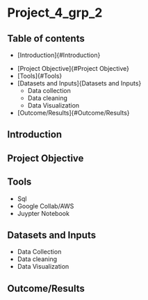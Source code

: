 # Project_4_grp_2

## Table of contents ##
- [Introduction]{#Introduction}
+ [Project Objective]{#Project Objective}
+ [Tools]{#Tools}
+ [Datasets and Inputs]{Datasets and Inputs}
    + Data collection
    + Data cleaning
    + Data Visualization
+ [Outcome/Results]{#Outcome/Results}

## Introduction 

## Project Objective

## Tools
+ Sql
+ Google Collab/AWS 
+ Juypter Notebook

## Datasets and Inputs 
- Data Collection
- Data cleaning
- Data Visualization

## Outcome/Results
